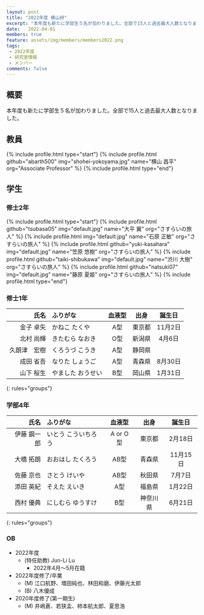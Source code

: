 ```yaml
---
layout: post
title: "2022年度 横山研"
excerpt: "本年度も新たに学部生５名が加わりました。全部で15人と過去最大人数となりました。"
date:   2022-04-01
members: true
feature: assets/img/members/members2022.png
tags: 
 - 2022年度
 - 研究室情報
 - メンバー
comments: false
---
```

## 概要

本年度も新たに学部生５名が加わりました。全部で15人と過去最大人数となりました。<br>

## 教員

{% include profile.html type="start"}
    {% include profile.html github="abarth500" img="shohei-yokoyama.jpg" name="横山 昌平" org="Associate Professor" %}
{% include profile.html type="end"}

## 学生

### 修士2年

{% include profile.html type="start"}
    {% include profile.html github="tsubasa05" img="default.jpg" name="大平 翼" org="さすらいの旅人" %}
    {% include profile.html img="default.jpg" name="石原 正敏" org="さすらいの旅人" %}
    {% include profile.html github="yuki-kasahara" img="default.jpg" name="笠原 悠樹" org="さすらいの旅人" %}
    {% include profile.html github="taiki-shibukawa" img="default.jpg" name="渋川 大樹" org="さすらいの旅人" %}
    {% include profile.html github="natsuki07" img="default.jpg" name="藤原 夏姫" org="さすらいの旅人" %}
{% include profile.html type="end"}
### 修士1年

|       氏名 | ふりがな          | 血液型 |  出身  | 誕生日  |
| ---------: | :---------------- | :----: | :----: | :-----: |
|  金子 卓矢 | かねこ たくや     |  A型   | 東京都 | 11月2日 |
|  北村 尚輝 | きたむら なおき   |  O型   | 新潟県 | 4月6日  |
| 久朗津　宏樹 | くろうづ こうき   |  A型   | 静岡県 |         |
|  成田 省吾 | なりた しょうご   |  A型   | 青森県 | 8月30日 |
|  山下 桜生 | やました おうせい |  B型   | 岡山県 | 1月31日 |
{: rules="groups"}

### 学部4年

|        氏名 | ふりがな            |  血液型  |   出身   |  誕生日  |
| ----------: | :------------------ | :------: | :------: | :------: |
| 伊藤 鋼一郎 | いとう こういちろう | A or O型 |  東京都  | 2月18日  |
|   大橋 拓朗 | おおはし たくろう   |   AB型   |  青森県  | 11月15日 |
|   佐藤 京也 | さとう けいや       |   AB型   |  秋田県  |  7月7日  |
|   添田 英紀 | そえた えいき       |   A型    |  福島県  | 1月22日  |
|   西村 優典 | にしむら ゆうすけ   |   B型    | 神奈川県 | 6月21日  |
{: rules="groups"}

### OB

* 2022年度
    * (特任助教) Jun-Li Lu
        * 2022年4月～5月在籍
* 2022年度修了/卒業
    * (M) 江口航野、増田純也、林田和磨、伊藤光太郎
    * (B) 八木優成
* 2020年度修了(第一期生)
    * (M) 井嶋蒼、若狭孟、柿本航太郎、夏思浩
